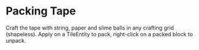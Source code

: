 Packing Tape
=============

Craft the tape with string, paper and slime balls in any crafting grid (shapeless). Apply on a TileEntity to pack, right-click on a packed block to unpack.
